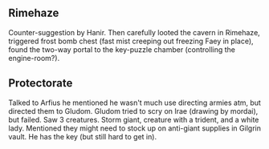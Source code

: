 ## Rimehaze
Counter-suggestion by Hanir. Then carefully looted the cavern in Rimehaze, triggered frost bomb chest (fast mist creeping out freezing Faey in place), found the two-way portal to the key-puzzle chamber (controlling the engine-room?).

## Protectorate
Talked to Arfius he mentioned he wasn't much use directing armies atm, but directed them to Gludom. Gludom tried to scry on Irae (drawing by mordai), but failed. Saw 3 creatures. Storm giant, creature with a trident, and a white lady.
Mentioned they might need to stock up on anti-giant supplies in Gilgrin vault. He has the key (but still hard to get in). 
